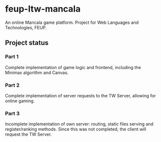 # feup-ltw-mancala

An online Mancala game platform. Project for Web Languages and Technologies, FEUP.

## Project status

### Part 1

Complete implementation of game logic and frontend, including the Minimax algorithm and Canvas.

### Part 2

Complete implementation of server requests to the TW Server, allowing for online gaming.

### Part 3

Incomplete implementation of own server: routing, static files serving and register/ranking methods. Since this was not completed, the client will request the TW Server.
